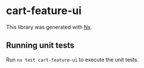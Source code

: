 # cart-feature-ui

This library was generated with [Nx](https://nx.dev).

## Running unit tests

Run `nx test cart-feature-ui` to execute the unit tests.
